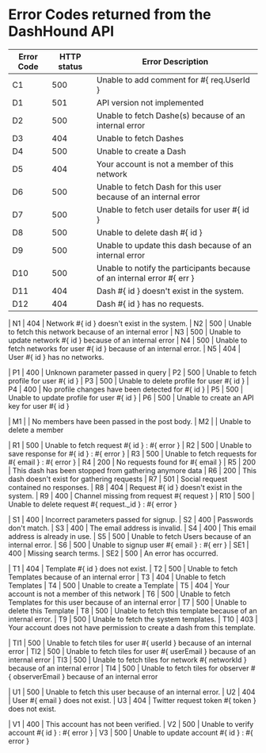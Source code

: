 # Error Codes returned from the DashHound API


| Error Code | HTTP status | Error Description                                                            |
|------------|-------------|------------------------------------------------------------------------------|
| C1         | 500         | Unable to add comment for #{ req.UserId }                                    |
| D1         | 501         | API version not implemented                                                  |
| D2         | 500         | Unable to fetch Dashe(s) because of an internal error                        |
| D3         | 404         | Unable to fetch Dashes                                                       |
| D4         | 500         | Unable to create a Dash
| D5		     | 404		     | Your account is not a member of this network
| D6		     | 500		     | Unable to fetch Dash for this user because of an internal error
| D7		     | 500         | Unable to fetch user details for user #{ id }
| D8		     | 500         | Unable to delete dash #{ id }
| D9		     | 500		     | Unable to update this dash because of an internal error
| D10		     | 500		     | Unable to notify the participants because of an internal error #{ err }
| D11		     | 404		     | Dash #{ id } doesn't exist in the system.
| D12        | 404         | Dash #{ id } has no requests.

| N1		     | 404		     | Network #{ id } doesn't exist in the system.
| N2		     | 500		     | Unable to fetch this network because of an internal error
| N3		     | 500		     | Unable to update network #{ id } because of an internal error
| N4		     | 500		     | Unable to fetch networks for user #{ id } because of an internal error.
| N5		     | 404		     | User #{ id } has no networks.

| P1		     | 400         | Unknown parameter passed in query
| P2		     | 500         | Unable to fetch profile for user #{ id }
| P3         | 500         | Unable to delete profile for user #{ id }
| P4         | 400         | No profile changes have been detected for #{ id }
| P5         | 500         | Unable to update profile for user #{ id }
| P6         | 500         | Unable to create an API key for user #{ id }

| M1         |             | No members have been passed in the post body.
| M2         |             | Unable to delete a member

| R1         | 500         | Unable to fetch request #{ id } : #{ error }
| R2		     | 500         | Unable to save response for #{ id } : #{ error }
| R3		     | 500         | Unable to fetch requests for #{ email } : #{ error }
| R4		     | 200         | No requests found for #{ email }
| R5		     | 200		     | This dash has been stopped from gathering anymore data
| R6		     | 200 		     | This dash doesn't exist for gathering requests
| R7		     | 501 		     | Social request contained no responses.
| R8		     | 404 		     | Request #{ id } doesn't exist in the system.
| R9		     | 400 		     | Channel missing from request #{ request }
| R10		     | 500 		     | Unable to delete request #{ request._id } : #{ error }

| S1         | 400         | Incorrect parameters passed for signup.
| S2		     | 400         | Passwords don't match.
| S3		     | 400		     | The email address is invalid.
| S4		     | 400         | This email address is already in use.
| S5         | 500         | Unable to fetch Users because of an internal error.
| S6		     | 500		     | Unable to signup user #{ email } : #{ err }
| SE1		     | 400		     | Missing search terms.
| SE2        | 500         | An error has occurred.

| T1		     | 404		     | Template #{ id } does not exist.
| T2         | 500         | Unable to fetch Templates because of an internal error
| T3         | 404         | Unable to fetch Templates
| T4         | 500         | Unable to create a Template
| T5		     | 404		     | Your account is not a member of this network
| T6		     | 500		     | Unable to fetch Templates for this user because of an internal error
| T7		     | 500		     | Unable to delete this Template
| T8		     | 500		     | Unable to fetch this template because of an internal error.
| T9		     | 500		     | Unable to fetch the system templates.
| T10		     | 403		     | Your account does not have permission to create a dash from this template.

| TI1        | 500         | Unable to fetch tiles for user #{ userId } because of an internal error
| TI2        | 500         | Unable to fetch tiles for user #{ userEmail } because of an internal error
| TI3        | 500         | Unable to fetch tiles for network #{ networkId } because of an internal error
| TI4        | 500         | Unable to fetch tiles for observer #{ observerEmail } because of an internal error

| U1		     | 500		     | Unable to fetch this user because of an internal error.
| U2		     | 404		     | User #{ email } does not exist.
| U3		     | 404		     | Twitter request token #{ token } does not exist.

| V1		     | 400		     | This account has not been verified.
| V2		     | 500		     | Unable to verify account #{ id } : #{ error }
| V3		     | 500		     | Unable to update account #{ id } : #{ error }

